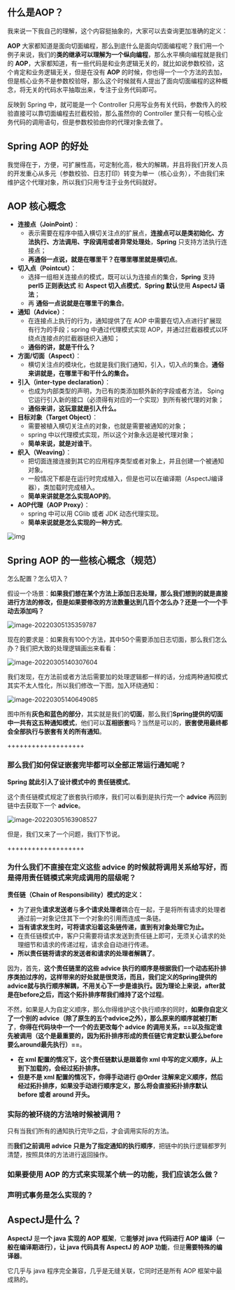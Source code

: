 ## 什么是AOP？

我来说一下我自己的理解，这个内容挺抽象的，大家可以去查询更加准确的定义：

**AOP** 大家都知道是面向切面编程，那么到底什么是面向切面编程呢？我们用一个例子来说，我们的**类的继承可以理解为一个纵向编程**，那么水平横向编程就是我们的 **AOP**，大家都知道，有一些代码是和业务逻辑无关的，就比如说参数校验，这个肯定和业务逻辑无关，但是在没有 **AOP** 的时候，你也得一个一个方法的去加，但是核心业务不是参数校验呀，那么这个时候就有人提出了面向切面编程的这种概念，将无关的代码水平抽取出来，专注于业务代码即可。

反映到 Spring 中，就可能是一个 Controller 只用写业务有关代码，参数传入的校验直接可以靠切面编程去拦截校验，那么虽然你的 Controller 里只有一句核心业务代码的调用语句，但是参数校验由你的代理对象去做了。



## Spring AOP 的好处

我觉得在于，方便，可扩展性高，可定制化高，极大的解耦，并且将我们开发人员的开发重心从多元（参数校验、日志打印）转变为单一（核心业务），不由我们来维护这个代理对象，所以我们只用专注于业务代码就好。



## AOP 核心概念

- **连接点（JoinPoint）**：
  - 表示需要在程序中插入横切关注点的扩展点，**连接点可以是类初始化、方法执行、方法调用、字段调用或者异常处理处**，**Spring** 只支持方法执行连接点；
  - **再通俗一点说，就是在哪里干？在哪里哪里就是横切点**。
- **切入点（Pointcut）**：
  - 选择一组相关连接点的模式，既可以认为连接点的集合，**Spring** 支持 **perl5 正则表达式** 和 **Aspect 切入点模式**，**Spring 默认**使用 **AspectJ 语法**；
  - 再 **通俗一点说就是在哪里干的集合**。
- **通知（Advice）**：
  - 在连接点上执行的行为，通知提供了在 AOP 中需要在切入点进行扩展现有行为的手段；spring 中通过代理模式实现 AOP，并通过拦截器模式以环绕点连接点的拦截器链织入通知；
  - **通俗的讲，就是干什么？**
- **方面/切面（Aspect）**：
  - 横切关注点的模块化，也就是我们我们通知，引入，切入点的集合。**通俗来讲就是，在哪里干和干什么的集合。**
- **引入（inter-type declaration）**：
  - 也成为内部类型的声明，为已有的类添加额外新的字段或者方法， Sping 它运行引入新的接口（必须得有对应的一个实现）到所有被代理的对象；
  - **通俗来讲，这玩意就是引入什么。**
- **目标对象（Target Object）**：
  - 需要被植入横切关注点的对象，也就是需要被通知的对象；
  - spring 中以代理模式实现，所以这个对象永远是被代理对象；
  - **简单来说，就是对谁干**。
- **织入（Weaving）**：
  - 把切面连接连接到其它的应用程序类型或者对象上，并且创建一个被通知对象。
  - 一般情况下都是在运行时完成植入，但是也可以在编译期（AspectJ编译器），类加载时完成植入。
  - **简单来讲就是怎么实现AOP的**。
- **AOP代理（AOP Proxy）**：
  - spring 中可以用 CGlib 或者 JDK  动态代理实现。
  - **简单来说就是怎么实现的一种方式**。

![img](2022-03-05-Spring的AOP有关.assets/spring-framework-aop-3.png)

## Spring AOP 的一些核心概念（规范）

怎么配置？怎么切入？

假设一个场景：**如果我们想在某个方法上添加日志处理，那么我们想到的就是直接进行方法的修改，但是如果要修改的方法数量达到几百个怎么办？还是一个一个手动去添加吗？**

![image-20220305135359787](2022-03-05-Spring的AOP有关.assets/image-20220305135359787.png)

现在的要求是：如果我有100个方法，其中50个需要添加日志切面，那么我们怎么办？我们把大致的处理逻辑画出来看看：

![image-20220305140307604](2022-03-05-Spring的AOP有关.assets/image-20220305140307604.png)

我们发现，在方法前或者方法后需要加的处理逻辑都一样的话，分成两种通知模式其实不太人性化，所以我们修改一下图，加入环绕通知：

![image-20220305140649085](2022-03-05-Spring的AOP有关.assets/image-20220305140649085.png)

图中所有**灰色和蓝色的部分**，其实就是我们的**切面**，那么我们**Spring提供的切面中一共有这五种通知模式**，他们可以**互相嵌套**吗？当然是可以的，**嵌套使用最终都会全部执行与嵌套有关的所有通知**。

+++++++++++++++++++

### 那么我们如何保证嵌套完毕都可以全部正常运行通知呢？

**Spring 就此引入了设计模式中的 责任链模式**。

这个责任链模式规定了嵌套执行顺序，我们可以看到是执行完一个 **advice** 再回到链中去获取下一个 **advice**。

![image-20220305163908527](2022-03-05-Spring的AOP有关.assets/image-20220305163908527.png)

但是，我们又来了一个问题，我们下节说。

+++++++++++++++++++

### 为什么我们不直接在定义这些 **advice** 的时候就将调用关系给写好，而是得用责任链模式来完成调用的层级呢？

**责任链（Chain of Responsibility）模式的定义：**

- 为了避免**请求发送者**与**多个请求处理者**耦合在一起，于是将所有请求的处理者通过前一对象记住其下一个对象的引用而连成一条链。
- **当有请求发生时，可将请求沿着这条链传递，直到有对象处理它为止。**
- 在责任链模式中，客户只需要将请求发送到责任链上即可，无须关心请求的处理细节和请求的传递过程，请求会自动进行传递。
- **所以责任链将请求的发送者和请求的处理者解耦了**。

因为，首先，**这个责任链里的这些 advice 执行的顺序是根据我们一个动态拓扑排序类拍过序的，这样带来的好处就是很灵活，而且，我们定义的Spring提供的advice就与执行顺序解耦，不用关心下一步是谁执行。因为理论上来说，after就是在before之后，而这个拓扑排序帮我们维持了这个过程**。

不然，如果是人为自定义顺序，那么你得维护这个执行顺序的同时，**如果你自定义了一个别的 advice（除了原生的五个advice之外），那么原来的顺序就被打断了**，**你得在代码块中一个一个的去更改每个 advice 的调用关系，==以及指定谁先被调用（这个是最重要的，因为拓扑排序形成的责任链它肯定默认要么before要么around最先执行）==**。

- **在 xml 配置的情况下，这个责任链默认是跟着你 xml 中写的定义顺序，从上到下加载的，会经过拓扑排序。**
- **但是不是 xml 配置的情况下，你得手动进行 @Order 注解来定义顺序，然后经过拓扑排序，如果没手动进行顺序定义，那么将会直接拓扑排序默认 before 或者 around 开头。**



### 实际的被环绕的方法啥时候被调用？

只有当我们所有的通知执行完毕之后，才会调用实际的方法。

而**我们之前调用 advice 只是为了指定通知的执行顺序**，把链中的执行逻辑都罗列清楚，按照具体的方法进行返回操作。



### 如果要使用 AOP 的方式来实现某个统一的功能，我们应该怎么做？



### 声明式事务是怎么实现的？



## AspectJ是什么？

**AspectJ** 是**一个 java 实现的 AOP 框架**，它**能够对 java 代码进行 AOP 编译（一般在编译期进行），让 java 代码具有 AspectJ 的 AOP 功能**，但是**需要特殊的编译器**。

它几乎与 java 程序完全兼容，几乎是无缝关联，它同时还是所有 AOP 框架中最成熟的。



